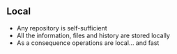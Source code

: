 ## Local

* Any repository is self-sufficient
* All the information, files and history are stored locally 
* As a consequence operations are local... and fast
